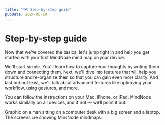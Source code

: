 ```yaml
---
title: "🗺️ Step-by-step guide"
pubDate: 2024-05-10
---
```

# Step-by-step guide
Now that we've covered the basics, let's jump right in and help you get started with your first MindNode mind map on your device.

We'll start simple. You'll learn how to capture your thoughts by writing them down and connecting them. Next, we'll dive into features that will help you structure and re-organize them so that you can gain even more clarity. And last but not least, we'll talk about advanced features like optimizing your workflow, using gestures, and more.

You can follow the instructions on your Mac, iPhone, or iPad. MindNode works similarly on all devices, and if not — we'll point it out.

Graphic on a man sitting on a computer desk with a big screen and a laptop. The screens are showing MindNode mindmaps.